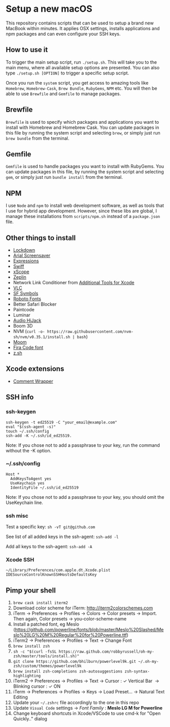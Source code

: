 # Setup a new macOS

This repository contains scripts that can be used to setup a brand new
MacBook within minutes. It applies OSX settings, installs applications
and npm packages and can even configure your SSH keys.


## How to use it

To trigger the main setup script, run `./setup.sh`. This will take you
to the main menu, where all available setup options are presented. You
can also type `./setup.sh [OPTION]` to trigger a specific setup script.

Once you run the `system` script, you get access to amazing tools like
`Homebrew`, `Homebrew-Cask`, `Brew Bundle`, `RubyGems`, `NPM` etc. You
will then be able to use `Brewfile` and `Gemfile` to manage packages.


## Brewfile

`Brewfile` is used to specify which packages and applications you want
to install with Homebrew and Homebrew Cask. You can update packages in
this file by running the system script and selecting `brew`, or simply
just run `brew bundle` from the terminal.


## Gemfile

`Gemfile` is used to handle packages you want to install with RubyGems.
You can update packages in this file, by running the system script and
selecting `gem`, or simply just run `bundle install` from the terminal.


## NPM

I use `Node` and `npm` to install web development software, as well as
tools that I use for hybrid app development. However, since these libs
are global, I manage these installations from `scripts/npm.sh` instead
of a `package.json` file.


## Other things to install
- [Lockdown](https://lockdownhq.com)
- [Arial Screensaver](https://github.com/JohnCoates/Aerial)
- [Expressions](https://www.apptorium.com/expressions)
- [Swiff](https://github.com/agens-no/swiff)
- [xScope](https://xscopeapp.com)
- [Zeplin](https://zpl.io/download-mac)
- Network Link Conditioner from [Additional Tools for Xcode](https://developer.apple.com/download/all/?q=additional)
- [VLC](https://www.videolan.org/vlc/)
- [SF Symbols](https://developer.apple.com/design/downloads/SF-Symbols.dmg)
- [Roboto Fonts](https://fonts.google.com/specimen/Roboto)
- Better Safari Blocker
- Paintcode
- Luminar
- [Audio HiJack](https://rogueamoeba.com/audiohijack/)
- Boom 3D
- NVM (`curl -o- https://raw.githubusercontent.com/nvm-sh/nvm/v0.35.1/install.sh | bash`)
- [Moom](https://manytricks.com/moom/)
- [Fira Code font](https://github.com/tonsky/FiraCode)
- [z.sh](https://github.com/rupa/z)

## Xcode extensions
- [Comment Wrapper](https://apps.apple.com/se/app/comment-wrapper-for-xcode/id1377998565?l=en&mt=12)

## SSH info


### ssh-keygen
```
ssh-keygen -t ed25519 -C "your_email@example.com"
eval "$(ssh-agent -s)"
touch ~/.ssh/config
ssh-add -K ~/.ssh/id_ed25519. 
```
Note: If you chose not to add a passphrase to your key, run the command without the -K option.

### ~/.ssh/config
```
Host *
  AddKeysToAgent yes
  UseKeychain yes
  IdentityFile ~/.ssh/id_ed25519
```
Note: If you chose not to add a passphrase to your key, you should omit the UseKeychain line.

### ssh misc

Test a specific key: `sh -vT git@github.com`

See list of all added keys in the ssh-agent:  `ssh-add -l`

Add all keys to the ssh-agent: `ssh-add -A`

### Xcode SSH

```
~/Library/Preferences/com.apple.dt.Xcode.plist
IDESourceControlKnownSSHHostsDefaultsKey
```

## Pimp your shell
1. ```brew cask install iterm2```
2. Download color scheme for iTerm: http://iterm2colorschemes.com
3. iTerm → Preferences → Profiles → Colors → Color presets → Import. Then again, Color presets → you-color-scheme-name
4. Install a patched font, eg Meslo (https://github.com/powerline/fonts/blob/master/Meslo%20Slashed/Meslo%20LG%20M%20Regular%20for%20Powerline.ttf)
5. iTerm2 → Preferences → Profiles → Text → Change Font
6. ```brew install zsh```
7. ```sh -c "$(curl -fsSL https://raw.github.com/robbyrussell/oh-my-zsh/master/tools/install.sh)"```
8. ```git clone https://github.com/bhilburn/powerlevel9k.git ~/.oh-my-zsh/custom/themes/powerlevel9k```
9. ```brew install zsh-completions zsh-autosuggestions zsh-syntax-highlighting```
10. iTerm2 → Preferences → Profiles → Text → Cursor : ✓ Vertical Bar  → Blinking cursor : ✓ ON
11. iTerm → Preferences → Profiles → Keys → Load Preset… → Natural Text Editing 
12. Update your `~/.zshrc` file accordingly to the one in this repo
13. Update `Visual Code` settings -> *Font Family* : **Meslo LG M for Powerline**
14. Change keyboard shortcuts in Xcode/VSCode to use cmd-k for "Open Quickly.." dialog


